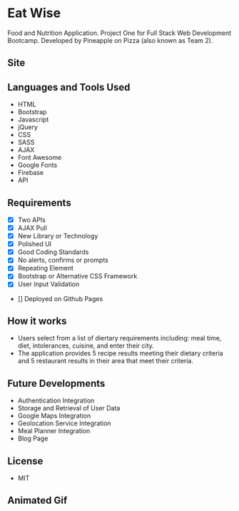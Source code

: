 # Eat Wise
Food and Nutrition Application. Project One for Full Stack Web Development Bootcamp. Developed by Pineapple on Pizza (also known as Team 2).

## Site

## Languages and Tools Used
* HTML
* Bootstrap
* Javascript
* jQuery
* CSS
* SASS
* AJAX
* Font Awesome
* Google Fonts
* Firebase
* API

## Requirements
- [x] Two APIs
- [x] AJAX Pull
- [x] New Library or Technology
- [x] Polished UI
- [x] Good Coding Standards
- [x] No alerts, confirms or prompts
- [x] Repeating Element
- [x] Bootstrap or Alternative CSS Framework
- [x] User Input Validation
- [] Deployed on Github Pages

## How it works
* Users select from a list of diertary requirements including: meal time, diet, intolerances, cuisine, and enter their city.
* The application provides 5 recipe results meeting their dietary criteria and 5 restaurant results in their area that meet their criteria.

## Future Developments
* Authentication Integration
* Storage and Retrieval of User Data
* Google Maps Integration
* Geolocation Service Integration
* Meal Planner Integration
* Blog Page 

## License
* MIT

## Animated Gif
![]()
